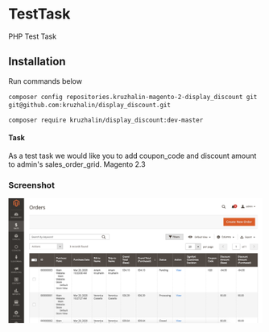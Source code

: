 # TestTask
PHP Test Task


## Installation

Run commands below
```
composer config repositories.kruzhalin-magento-2-display_discount git git@github.com:kruzhalin/display_discount.git
```

```
composer require kruzhalin/display_discount:dev-master
```

#### Task


As a test task we would like you to add coupon_code and discount amount to admin's sales_order_grid. Magento 2.3

### Screenshot

![Extended Orders Grid](https://raw.githubusercontent.com/kruzhalin/display_discount/master/Screenshot.png)
